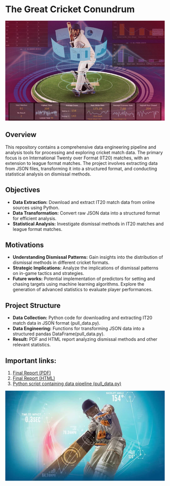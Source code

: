 # The Great Cricket Conundrum
![stick_image_2](1689827968897.jpg)
## Overview

This repository contains a comprehensive data engineering pipeline and analysis tools for processing and exploring cricket match data. The primary focus is on International Twenty over Format (IT20) matches, with an extension to league format matches. The project involves extracting data from JSON files, transforming it into a structured format, and conducting statistical analysis on dismissal methods.

## Objectives

- **Data Extraction:** Download and extract IT20 match data from online sources using Python.
- **Data Transformation:** Convert raw JSON data into a structured format for efficient analysis.
- **Statistical Analysis:** Investigate dismissal methods in IT20 matches and league format matches.

## Motivations

- **Understanding Dismissal Patterns:** Gain insights into the distribution of dismissal methods in different cricket formats.
- **Strategic Implications:** Analyze the implications of dismissal patterns on in-game tactics and strategies.
- **Future works:** Potential implementation of predictors for setting and chasing targets using machine learning algorithms. Explore the generation of advanced statistics to evaluate player performances.

## Project Structure

- **Data Collection:** Python code for downloading and extracting IT20 match data in JSON format (pull_data.py).
- **Data Engineering:** Functions for transforming JSON data into a structured pandas DataFrame(pull_data.py).
- **Result:** PDF and HTML report analyzing dismissal methods and other relevant statistics.

## Important links:
1. [Final Report (PDF)](./project/report.pdf)
2. [Final Report (HTML)](./project/report.html)
3. [Python script containing data pipeline (pull_data.py)](./project/pull_data.py)

![stock_img_1](1679755900405.jpg)

